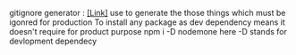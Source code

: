 gitignore generator : [[Link]](https://mrkandreev.name/snippets/gitignore-generator/)  use to generate the those things which must be igonred for production 
To install any package as dev dependency means it doesn't require for product purpose
npm i -D nodemone here -D stands for devlopment dependecy